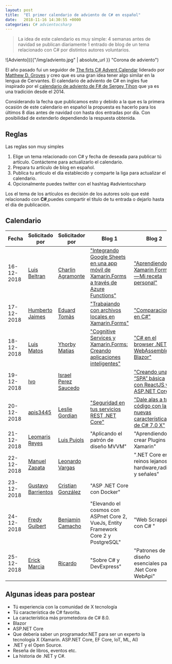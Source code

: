 ```yaml
---
layout: post
title:  "El primer calendario de adviento de C# en español"
date:   2018-11-16 14:30:55 +0000
categories: C# advientocsharp 
---
```

>La idea de este calendario es muy simple: 4 semanas antes de navidad se publican diariamente 1 entrado de blog de un tema relacionado con C# por distintos autores voluntarios.

![Adviento]({{"/img/adviento.jpg" | absolute_url }} "Corona de adviento")

El año pasado fui un seguidor de [The firts C# Advent Calendar](https://crosscuttingconcerns.com/The-First-C-Advent-Calendar) liderado por [Matthew D. Groves](https://crosscuttingconcerns.com/) y creo que es una gran idea tener algo similar en la lengua de Cervantes.
El calendario de adviento de C# en ingles fue inspirado por el [calendario de adviento de F# de Sergey Tihon](https://sergeytihon.com/2018/10/22/f-advent-calendar-in-english-2018/) que ya es una tradición desde el 2014.

Considerando la fecha que publicamos esto y debido a la que es la primera ocasión de este calendario en español la propuesta es hacerlo para los últimos 8 días antes de navidad con hasta dos entradas por día. Con posibilidad de extenderlo dependiendo la respuesta obtenida.

## Reglas

Las reglas son muy simples

1. Elige un tema relacionado con C# y fecha de deseada para publicar tú artículo. Contácteme para actualizarlo el calendario.
2. Prepara tu artículo de blog en español.
3. Publica tu artículo el día establecido y comparte la liga para actualizar el calendario.
4. Opcionalmente puedes twitter con el hashtag #advientocsharp

Los el tema de los artículos es decisión de los autores solo que esté relacionado con **C#**,puedes compartir el título de tu entrada o dejarlo hasta el día de publicación.

## Calendario

| Fecha         | Solicitado por| Solicitador por |   Blog 1       |  Blog 2 |
| ------------- | ------------- | -------------   |----------------|----------|
| 16-12-2018    |[Luis Beltran](https://twitter.com/darkicebeam)| [Charlin Agramonte](https://twitter.com/Chard003)|["Integrando Google Sheets en una app móvil de Xamarin.Forms a través de Azure Functions"](https://luisbeltran.mx/2018/12/16/integrando-google-sheets-en-una-app-movil-de-xamarin-forms-a-traves-de-azure-functions/)|["Aprendiendo Xamarin Forms — Mi receta personal"](https://medium.com/@Chard003/aprendiendo-xamarin-forms-mi-receta-personal-b23b95288e2a)|
| 17-12-2018    |[Humberto Jaimes](https://twitter.com/HJaimesDev)|[Eduard Tomàs](https://twitter.com/eiximenis)|["Trabajando con archivos locales en Xamarin.Forms"](http://www.humbertojaimes.net/trabajando-con-archivos-locales-en-xamarin-forms/)               |["Comparaciones en C#"](https://geeks.ms/etomas/2018/12/17/comparaciones-en-c/)|
| 18-12-2018    |[Luis Matos](https://twitter.com/luismatosluna)|[Yhorby Matias](https://twitter.com/yhorbymatias)|["Cognitive Services y Xamarin.Forms: Creando aplicaciones inteligentes"](https://luismts.com/es/blog/xamarin/cognitive-services-xamarin-forms/)| ["C# en el browser .NET WebAssembley Blazor"](https://ymatias.com/2018/12/18/c-en-el-browser-net-webassembley-blazor/)|
| 19-12-2018    |[Ivo](https://twitter.com/shirivo)|[Israel Perez Saucedo](https://twitter.com/pesimx87)                 |                | ["Creando una “SPA” básica con ReactJS y ASP.NET Core"](https://neomatrixisra25.wixsite.com/ihouseblog/blog/creando-una-spa-b%C3%A1sica-con-reactjs-y-asp-net-core)|
| 20-12-2018    |[apis3445](https://twitter.com/apis3445)|[Leslie Gordian](https://twitter.com/LeslieGordian17)| ["Seguridad en tus servicios REST .NET Core"](https://medium.com/@apis3445/seguridad-en-los-servicios-rest-con-net-core-8164d9a9de46) |["Dale alas a tu código con las nuevas características de C# 7.0 X"](http://dominiotic.com/dale-alas-a-tu-codigo-con-las-nuevas-caracteristicas-de-c-7-x/)|
| 21-12-2018    |[Leomaris Reyes](https://twitter.com/LeomarisReyes11)|[Luis Pujols](https://twitter.com/pujolsluis1)|"Aplicando el patrón de diseño MVVM"|"Aprendiendo a crear Plugins en Xamarin"|
| 22-12-2018    |[Manuel Zapata](https://twitter.com/ManuelZapata)|[Leonardo Vargas](https://twitter.com/lvbernal)|            |".NET Core en reinos lejanos: hardware,radios y señales"|
| 23-12-2018    |[Gustavo Barrientos](https://twitter.com/tavobarrientos)|[Cristian González](https://twitter.com/darrystonem)| "ASP .NET Core con Docker"|       |
| 24-12-2018    |[Fredy Guibert](https://twitter.com/fredyfx)|[Benjamin Camacho](https://twitter.com/jbenjamincmcho)| "Elevando el cosmos con ASPnet Core 2, VueJs, Entity Framework Core 2 y PostgreSQL"| "Web Scrapping con C# "  |
| 25-12-2018    |[Erick Marcia](https://twitter.com/EMarcia14)|[Ricardo](https://disqus.com/by/disqus_frXF1mSMLg/)  | "Sobre C# y DevExpress" |"Patrones de diseño esenciales para .Net Core WebApi"|

## Algunas ideas para postear

* Tú experiencia con la comunidad de X tecnología
* Tú característica de C# favorita.
* La característica más prometedora de C# 8.0.
* Blazor
* ASP.NET Core
* Que debería saber un programador.NET para ser un experto la tecnología X (Xamarin. ASP.NET Core, EF Core, IoT, ML, AI)
* .NET y el Open Source.
* Reseña de libros, eventos etc.
* La historia de .NET y C#.
